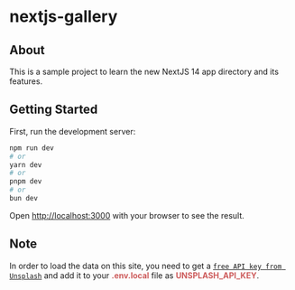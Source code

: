 # nextjs-gallery

## About

This is a sample project to learn the new NextJS 14 app directory and its features.

## Getting Started

First, run the development server:

```bash
npm run dev
# or
yarn dev
# or
pnpm dev
# or
bun dev
```

Open [http://localhost:3000](http://localhost:3000) with your browser to see the result.

## Note

In order to load the data on this site, you need to get a [`free API key from Unsplash`](https://unsplash.com/developers) and add it to your <span style="color:IndianRed ">**.env.local**</span> file as <span style="color:IndianRed" >**UNSPLASH_API_KEY**</span>.
